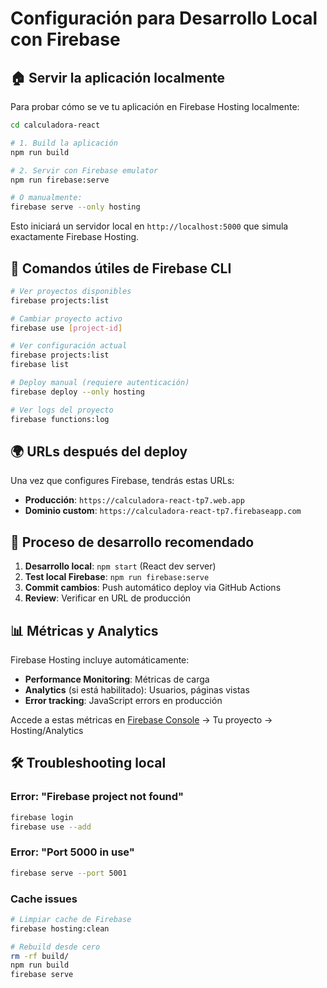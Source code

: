 # Configuración para Desarrollo Local con Firebase

## 🏠 Servir la aplicación localmente

Para probar cómo se ve tu aplicación en Firebase Hosting localmente:

```bash
cd calculadora-react

# 1. Build la aplicación
npm run build

# 2. Servir con Firebase emulator
npm run firebase:serve

# O manualmente:
firebase serve --only hosting
```

Esto iniciará un servidor local en `http://localhost:5000` que simula exactamente Firebase Hosting.

## 🔧 Comandos útiles de Firebase CLI

```bash
# Ver proyectos disponibles
firebase projects:list

# Cambiar proyecto activo
firebase use [project-id]

# Ver configuración actual
firebase projects:list
firebase list

# Deploy manual (requiere autenticación)
firebase deploy --only hosting

# Ver logs del proyecto
firebase functions:log
```

## 🌍 URLs después del deploy

Una vez que configures Firebase, tendrás estas URLs:

- **Producción**: `https://calculadora-react-tp7.web.app`
- **Dominio custom**: `https://calculadora-react-tp7.firebaseapp.com`

## 🔄 Proceso de desarrollo recomendado

1. **Desarrollo local**: `npm start` (React dev server)
2. **Test local Firebase**: `npm run firebase:serve`
3. **Commit cambios**: Push automático deploy via GitHub Actions
4. **Review**: Verificar en URL de producción

## 📊 Métricas y Analytics

Firebase Hosting incluye automáticamente:
- **Performance Monitoring**: Métricas de carga
- **Analytics** (si está habilitado): Usuarios, páginas vistas
- **Error tracking**: JavaScript errors en producción

Accede a estas métricas en [Firebase Console](https://console.firebase.google.com/) → Tu proyecto → Hosting/Analytics

## 🛠 Troubleshooting local

### Error: "Firebase project not found"
```bash
firebase login
firebase use --add
```

### Error: "Port 5000 in use"
```bash
firebase serve --port 5001
```

### Cache issues
```bash
# Limpiar cache de Firebase
firebase hosting:clean

# Rebuild desde cero
rm -rf build/
npm run build
firebase serve
```